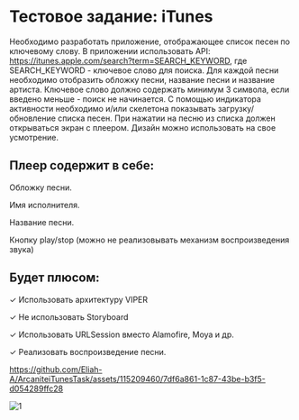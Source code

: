 # Тестовое задание: iTunes
Необходимо разработать приложение, отображающее список песен по ключевому слову. 
В приложении использовать API: https://itunes.apple.com/search?term=SEARCH_KEYWORD, где SEARCH_KEYWORD - ключевое слово для поиска. 
Для каждой песни необходимо отобразить обложку песни, название песни и название артиста. 
Ключевое слово должно содержать минимум 3 символа, если введено меньше - поиск не начинается. 
С помощью индикатора активности необходимо и/или скелетона показывать загрузку/обновление списка песен. 
При нажатии на песню из списка должен открываться экран с плеером. Дизайн можно использовать на свое усмотрение.

## Плеер содержит в себе: 
Обложку песни.

Имя исполнителя. 

Название песни. 

Кнопку play/stop (можно не реализовывать механизм воспроизведения звука)

## Будет плюсом:
✓ Использовать архитектуру VIPER

✓ Не использовать Storyboard

✓ Использовать URLSession вместо Alamofire, Moya и др.

✓ Реализовать воспроизведение песни.


https://github.com/Eliah-A/ArcaniteiTunesTask/assets/115209460/7df6a861-1c87-43be-b3f5-d054289ffc28


![1](https://github.com/Eliah-A/ArcaniteiTunesTask/assets/115209460/8598c648-86f5-49b8-b646-5ed0578995e0)
